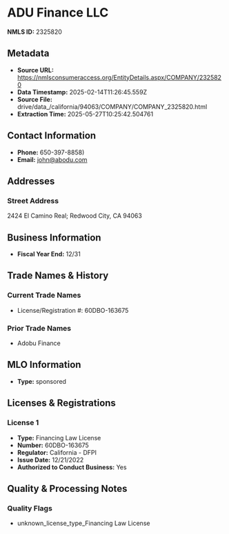 # ADU Finance LLC

**NMLS ID:** 2325820

## Metadata
- **Source URL:** https://nmlsconsumeraccess.org/EntityDetails.aspx/COMPANY/2325820
- **Data Timestamp:** 2025-02-14T11:26:45.559Z
- **Source File:** drive/data_/california/94063/COMPANY/COMPANY_2325820.html
- **Extraction Time:** 2025-05-27T10:25:42.504761

## Contact Information
- **Phone:** 650-397-8858)
- **Email:** john@abodu.com

## Addresses
### Street Address
2424 El Camino Real; Redwood City, CA 94063

## Business Information
- **Fiscal Year End:** 12/31

## Trade Names & History
### Current Trade Names
- License/Registration #: 60DBO-163675

### Prior Trade Names
- Adobu Finance

## MLO Information
- **Type:** sponsored

## Licenses & Registrations

### License 1
- **Type:** Financing Law License
- **Number:** 60DBO-163675
- **Regulator:** California - DFPI
- **Issue Date:** 12/21/2022
- **Authorized to Conduct Business:** Yes

## Quality & Processing Notes
### Quality Flags
- unknown_license_type_Financing Law License
